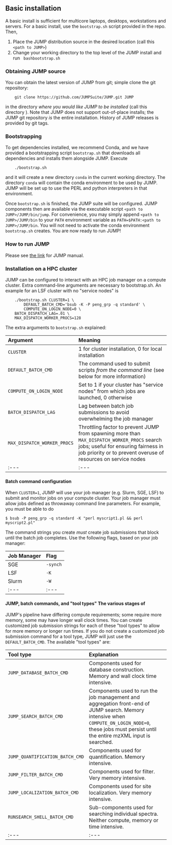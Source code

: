 ## Basic installation
A basic install is sufficient for multicore laptops, desktops,
workstations and servers.  For a basic install, use the `bootstrap.sh`
script provided in the repo.  Then, 

1. Place the JUMP distribution source in the desired location (call
this `<path to JUMP>`)
1. Change your working directory to the top level of the JUMP install
and run ` bashbootstrap.sh`

### Obtaining JUMP source
You can obtain the latest version of JUMP from git; simple clone the
git repository:

```
    git clone https://github.com/JUMPSuite/JUMP.git JUMP
```

in the directory _where you would like JUMP to be installed_ (call this directory <path to JUMP>).  Note
that JUMP does not support out-of-place installs; the JUMP git
repository _is_ the entire installation.  History of JUMP releases is
provided by git tags.

### Bootstrapping
To get dependencies installed, we recommend Conda, and we have
provided a bootstrapping script `bootstrap.sh` that downloads all
dependencies and installs them alongside JUMP.  Execute

```
    ./bootstrap.sh
```

and it will create a new directory `conda` in the current working
directory.  The directory `conda` will contain the conda
environment to be used by JUMP.  JUMP will be set up to use the PERL
and python interpreters in that environment.

Once `bootstrap.sh` is finished, the JUMP suite will be configured.
JUMP components then are available via the executable script `<path to
JUMP>/JUMP/bin/jump`.  For convenience, you may simply append `<path
to JUMP>/JUMP/bin` to your `PATH` environment variable as
`PATH=$PATH:<path to JUMP>/JUMP/bin`.  You will not need to activate
the conda environment `bootstrap.sh` creates. You are now ready to run
JUMP!

### How to run JUMP
Please see [the link](manual.md) for JUMP manual.

### Installation on a HPC cluster
JUMP can be configured to interact with an HPC job manager on a
compute cluster.  Extra command-line arguments are necessary to
bootstrap.sh.  An example for an LSF cluster with no "service nodes" is

```
    ./bootstrap.sh CLUSTER=1 \
        DEFAULT_BATCH_CMD='bsub -K -P peng_grp -q standard' \
        COMPUTE_ON_LOGIN_NODE=0 \
	BATCH_DISPATCH_LAG=.01 \
	MAX_DISPATCH_WORKER_PROCS=128

```
The extra arguments to `bootstrap.sh` explained:

| Argument | Meaning |
| :--- | :--- |
| `CLUSTER` | 1 for cluster installation, 0 for local installation |
| `DEFAULT_BATCH_CMD` | The command used to submit scripts *from the command line* (see below for more information) |
| `COMPUTE_ON_LOGIN_NODE` | Set to 1 if your cluster has "service nodes" from which jobs are launched, 0 otherwise | 
| `BATCH_DISPATCH_LAG` | Lag between batch job submissions to avoid overwhelming the job manager | 
| `MAX_DISPATCH_WORKER_PROCS` | Throttling factor to prevent JUMP from spawning more than `MAX_DISPATCH_WORKER_PROCS` search jobs; useful for ensuring fairness in job priority or to prevent overuse of resources on service nodes |
| :--- | :--- |

#### Batch command configuration
When `CLUSTER=1`, JUMP will use your job manager (e.g. Slurm, SGE,
LSF) to submit and monitor jobs on your compute cluster.  Your job
manager must allow jobs defined as throwaway command line parameters.
For example, you must be able to do

```
$ bsub -P peng_grp -q standard -K "perl myscript1.pl && perl myscript2.pl"
```  

The command strings you create *must* create job submissions that
block until the batch job completes.  Use the following flags, based
on your job manager:

| Job Manager | Flag |
| :--- | :--- |
| SGE | `-synch` | 
| LSF | `-K` | 
| Slurm | `-W` |
| :--- | :--- |

#### JUMP, batch commands, and "tool types" The various stages of
JUMP's pipeline have differing compute requirements; some require more
memory, some may have longer wall clock times.  You can create
customized job submission strings for each of these "tool types" to
allow for more memory or longer run times. If you do not create a
customized job submission command for a tool type, JUMP will just use
the `DEFAULT_BATCH_CMD`.  The available "tool types" are:

| Tool type | Explanation |
| :--- | :--- |
| `JUMP_DATABASE_BATCH_CMD` | Components used for database construction.  Memory and wall clock time intensive. |
| `JUMP_SEARCH_BATCH_CMD` | Components used to run the job management and aggregation front-end of JUMP search.  Memory intensive when `COMPUTE_ON_LOGIN_NODE=0`, these jobs must persist until the entire mzXML input is searched. |
| `JUMP_QUANTIFICATION_BATCH_CMD` | Components used for quantification.  Memory intensive. |
| `JUMP_FILTER_BATCH_CMD` | Components used for filter.  Very memory intensive. |
| `JUMP_LOCALIZATION_BATCH_CMD` | Components used for site localization.  Very memory intensive. |
| `RUNSEARCH_SHELL_BATCH_CMD` | Sub-components used for searching individual spectra.  Neither compute, memory or time intensive. | 
| :--- | :--- |
